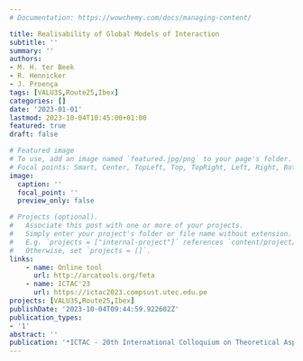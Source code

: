 ```yaml
---
# Documentation: https://wowchemy.com/docs/managing-content/

title: Realisability of Global Models of Interaction
subtitle: ''
summary: ''
authors:
- M. H. ter Beek
- R. Hennicker
- J. Proença
tags: [VALU3S,Route25,Ibex]
categories: []
date: '2023-01-01'
lastmod: 2023-10-04T10:45:00+01:00
featured: true
draft: false

# Featured image
# To use, add an image named `featured.jpg/png` to your page's folder.
# Focal points: Smart, Center, TopLeft, Top, TopRight, Left, Right, BottomLeft, Bottom, BottomRight.
image:
  caption: ''
  focal_point: ''
  preview_only: false

# Projects (optional).
#   Associate this post with one or more of your projects.
#   Simply enter your project's folder or file name without extension.
#   E.g. `projects = ["internal-project"]` references `content/project/deep-learning/index.md`.
#   Otherwise, set `projects = []`.
links:
    - name: Online tool
      url: http://arcatools.org/feta
    - name: ICTAC'23
      url: https://ictac2023.compsust.utec.edu.pe
projects: [VALU3S,Route25,Ibex]
publishDate: '2023-10-04T09:44:59.922602Z'
publication_types:
- '1'
abstract: ''
publication: '*ICTAC - 20th International Colloquium on Theoretical Aspects of Computing, Lima, Peru, December 4-8, 2023, Proceedings*'
---
```

